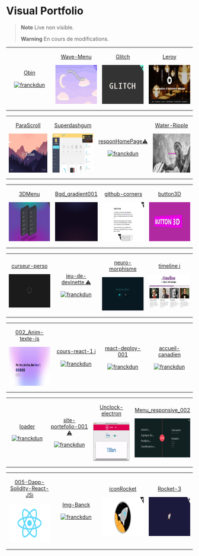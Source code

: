 # Visual Portfolio

> **Note**
> Live non visible.
> 
> **Warning**
> En cours de modifications.

<!-- presentation -->
<div align="center">
  <table>
	<tr>  
	   <td width="25%">
		<p align="center"><a href="https://github.com/franckdun/Obin" target="_blank" rel="noreferrer">Obin</a></p>
        	<p align="center">
        	<a href="https://0bin.net/" target="_blank" rel="noreferrer"> 
       		<img align="center" src="https://github.com/franckdun/Obin/blob/master/img/readme.PNG" width="200px" height="105px" alt="franckdun" /></a> </p>		
	   </td>
	   <td width="25%">
        	<p align="center"><a href="https://github.com/franckdun/Wave-Menu" target="_blank" rel="noreferrer">Wave-Menu</a></p>
        	<p align="center">
        	<a href="https://franckdun.github.io/Wave-Menu/" target="_blank" rel="noreferrer"> 
       		<img align="center" src="https://github.com/franckdun/Wave-Menu/blob/main/img/readme1.PNG" width="200px" height="105px" alt="franckdun" /></a> </p>		   
	   </td>       
	   <td width="25%">
		<p align="center"><a href="https://github.com/franckdun/Glitch" target="_blank" rel="noreferrer">Glitch</a></p>
        	<p align="center">
        	<a href="https://franckdun.github.io/Glitch/" target="_blank" rel="noreferrer"> 
       		<img align="center" src="https://github.com/franckdun/Glitch/blob/main/img/readme1.PNG" width="200px" height="105px" alt="franckdun" /></a> </p>		
	   </td>     
     	   <td width="25%">
		<p align="center"><a href="https://github.com/franckdun/leroy" target="_blank" rel="noreferrer">Leroy</a</p>
        	<p align="center">
        	<a href="https://franckdun.github.io/leroy/" target="_blank" rel="noreferrer"> 
      		<img align="center" src="https://github.com/franckdun/leroy/blob/main/img/readme.PNG" width="200px" height="105px" alt="franckdun" /></a> </p>		   
	   </td>      
	 </tr>
 </table>
</div>
<div align="center">
  <table>
	<tr>  
	   <td width="25%">
		<p align="center"><a href="https://github.com/franckdun/ParaScroll" target="_blank" rel="noreferrer">ParaScroll</a></p>
        	<p align="center">
        	<a href="https://franckdun.github.io/ParaScroll/" target="_blank" rel="noreferrer"> 
       		<img align="center" src="https://github.com/franckdun/ParaScroll/blob/main/img/readme.PNG" width="200px" height="105px" alt="franckdun" /></a> </p>		
	   </td>
	   <td width="25%">
		<p align="center"><a href="https://github.com/franckdun/Super-dashgum" target="_blank" rel="noreferrer">Superdashgum</a></p>
        	<p align="center">
        	<a href="https://franckdun.github.io/Super-dashgum/" target="_blank" rel="noreferrer"> 
       		<img align="center" src="https://github.com/franckdun/Super-dashgum/blob/main/readme.PNG" width="200px" height="105px" alt="franckdun" /></a> </p>		   
	   </td>       
	   <td width="25%">
		<p align="center"><a href="https://github.com/franckdun/responHomePage" target="_blank" rel="noreferrer">responHomePage⚠️</a</p>
        	<p align="center">
        	<a href="https://franckdun.github.io/responHomePage/" target="_blank" rel="noreferrer"> 
       		<img align="center" src="https://github.com/franckdun/responHomePage/blob/main/img/readme.PNG" width="200px" height="105px" alt="franckdun" /></a> </p>		
	   </td>     
     	   <td width="25%">
		<p align="center"><a href="https://github.com/franckdun/Water-Ripple" target="_blank" rel="noreferrer">Water-Ripple</a></p>
        	<p align="center">
        	<a href="https://franckdun.github.io/water-Ripple" target="_blank" rel="noreferrer"> 
      		<img align="center" src="https://github.com/franckdun/water-Ripple/blob/main/img/readme.PNG" width="200px" height="105px" alt="franckdun" /></a> </p>		   
	   </td>      
	 </tr>
 </table>
</div>
<div align="center">
  <table>
	<tr>  
	   <td width="25%">
		<p align="center"><a href="https://github.com/franckdun/3DMenu" target="_blank" rel="noreferrer">3DMenu</a></p>
        	<p align="center">
        	<a href="https://franckdun.github.io/3DMenu/" target="_blank" rel="noreferrer"> 
       		<img align="center" src="https://github.com/franckdun/3DMenu/blob/main/img/readme02.PNG" width="200px" height="105px" alt="franckdun" /></a> </p>		
	   </td>
	   <td width="25%">
		<p align="center"><a href="https://github.com/franckdun/Bgd_gradient001" target="_blank" rel="noreferrer">Bgd_gradient001</a></p>
        	<p align="center">
        	<a href="https://franckdun.github.io/Bgd_gradient001/" target="_blank" rel="noreferrer"> 
       		<img align="center" src="https://github.com/franckdun/Bgd_gradient001/blob/main/img/readme.PNG" width="200px" height="105px" alt="franckdun" /></a> </p>		   
	   </td>       
	   <td width="25%">
	   	<p align="center"><a href="https://github.com/franckdun/github-corners" target="_blank" rel="noreferrer">github-corners</a> </p>
        	<p align="center">
        	<a href="https://franckdun.github.io/github-corners/" target="_blank" rel="noreferrer"> 
       		<img align="center" src="https://github.com/franckdun/github-corners/blob/master/img/readme.PNG" width="200px" height="105px" alt="franckdun"/></a> </p>	   
	   </td>     
     	   <td width="25%">
        	<p align="center"><a href="https://github.com/franckdun/button3D" target="_blank" rel="noreferrer">button3D</a></p>
        	<p align="center">
        	<a href="https://franckdun.github.io/button3DcodePen/" target="_blank" rel="noreferrer"> 
      		<img align="center" src="https://github.com/franckdun/button3DcodePen/blob/main/src/button3d02.PNG" width="200px" height="105px" alt="franckdun"/></a></p>		   
	   </td>      
	 </tr>
 </table>
</div>
<div align="center">
  <table>
	<tr>  
	   <td width="25%">
	   <p align="center"><a href="https://github.com/franckdun/curseur-perso" target="_blank" rel="noreferrer">curseur-perso</a></p>
        	<p align="center">
        	<a href="https://franckdun.github.io/curseur-perso/" target="_blank" rel="noreferrer"> 
       		<img align="center" src="https://github.com/franckdun/curseur-perso/blob/main/src/Curseur-pointeur.PNG" width="180px" height="90px" alt="franckdun" /></a> </p>		
	   </td>
	   <td width="25%">
	   <p align="center"><a href="https://github.com/franckdun/jeu-de-devinette" target="_blank" rel="noreferrer">jeu-de-devinette ⚠️</a></p>
        	<p align="center">
        	<a href="https://franckdun.github.io/jeu-de-devinette/" target="_blank" rel="noreferrer"> 
       		<img align="center" src="https://user-images.githubusercontent.com/40036047/168306592-3b653d14-901c-4d0d-8cb3-957937ae6284.PNG" width="180px" height="90px" alt="franckdun" /></a> </p>		   
	   </td>       
	   <td width="25%">
	   <p align="center"><a href="https://github.com/franckdun/neuro-morphisme" target="_blank" rel="noreferrer">neuro-morphisme</a></p>
        	<p align="center">
        	<a href="https://franckdun.github.io/neuro-morphisme" rel="noreferrer"> 
       		<img align="center" src="https://github.com/franckdun/neuro-morphisme/blob/main/src/css/bouton.PNG" width="180px" height="90px" alt="franckdun" /></a> </p>		
	   </td>     
     	   <td width="25%">
		   <p align="center"><a href="https://github.com/franckdun/timeline" target="_blank" rel="noreferrer">timeline ℹ️</a></p>
        	<p align="center">
        	<a href="https://franckdun.github.io/timeline" target="_blank" rel="noreferrer"> 
      		<img align="center" src="https://github.com/franckdun/timeline/blob/main/img/Classiques.PNG" width="180px" height="90px" alt="franckdun" /></a> </p>	   
	   </td>      
	 </tr>
 </table>
</div>
<div align="center">
  <table>
	<tr>  
	   <td width="25%">
	   <p align="center"><a href="https://github.com/franckdun/002_Anim-texte-js" target="_blank" rel="noreferrer">002_Anim-texte-js</a></p>
        	<p align="center">
        	<a href="https://franckdun.github.io/002_Anim-texte-js/" target="_blank" rel="noreferrer"> 
       		<img align="center" src="https://github.com/franckdun/002_Anim-texte-js/blob/main/img/AnimReact.PNG" width="200px" height="105px" alt="franckdun" /></a> </p>	
	   </td>
	   <td width="25%">
	   <p align="center"><a href="https://github.com/franckdun/cours-react-1" target="_blank" rel="noreferrer">cours-react-1 ℹ️</a></p>
        	<p align="center">
        	<a href="https://github.com/franckdun/cours-react-1" target="_blank" rel="noreferrer"> 
       		<img align="center" src="https://user-images.githubusercontent.com/40036047/169093863-fbe8a43c-ae11-4d0e-8a8a-36a230efc3ec.PNG" width="200px" height="105px" alt="franckdun" /></a> </p>		   
	   </td>       
	   <td width="25%">
	   <p align="center"><a href="https://github.com/franckdun/react-deploy-001" target="_blank" rel="noreferrer">react-deploy-001</a></p>
        	<p align="center">
        	<a href="https://franckdun.github.io/react-deploy-001/" target="_blank" rel="noreferrer"> 
       		<img align="center" src="https://github.com/franckdun/react-deploy-001/blob/main/src/antonio.gif" width="200px" height="105px" alt="franckdun" /></a> </p>		
	   </td>     
     	   <td width="25%">
		   <p align="center"><a href="https://github.com/franckdun/accueil-canadien" target="_blank" rel="noreferrer">accueil-canadien</a></p>
        	<p align="center">
        	<a href="https://franckdun.github.io/accueil-canadien/" target="_blank" rel="noreferrer"> 
      		<img align="center" src="https://user-images.githubusercontent.com/40036047/167667895-54ec707c-0681-4096-83df-7f92346f0b4b.PNG" width="200px" height="105px" alt="franckdun" /></a> </p>		   
	   </td>      
	 </tr>
 </table>
</div>
<div align="center">
  <table>
	<tr>  
	   <td width="25%">
	   <p align="center"><a href="https://github.com/franckdun/loader" target="_blank" rel="noreferrer">loader</a></p>
        	<p align="center">
        	<a href="https://franckdun.github.io/loader_001/ " target="_blank" rel="noreferrer"> 
       		<img align="center" src="https://user-images.githubusercontent.com/40036047/167878838-b5ff0516-fa29-466d-a143-e93d887faa30.PNG" width="200px" height="105px" alt="franckdun" /></a> </p>	
	   </td>
	   <td width="25%">
	   <p align="center"><a href="https://github.com/franckdun/site-portefolio-001" target="_blank" rel="noreferrer">site-portefolio-001 ⚠️</a></p>
        	<p align="center">
        	<a href="https://github.com/franckdun/cours-react-1" target="_blank" rel="noreferrer"> 
       		<img align="center" src="https://user-images.githubusercontent.com/40036047/168304238-b2a6d872-a31e-452d-aeb4-825a26ff0b95.PNG" width="200px" height="105px" alt="franckdun" /></a> </p>		   
	   </td>       
	   <td width="25%">
	   <p align="center"><a href="https://github.com/franckdun/Unclock-electron" target="_blank" rel="noreferrer">Unclock-electron</a></p>
        	<p align="center">
        	<a href="https://franckdun.github.io/Unclock-electron/" target="_blank" rel="noreferrer"> 
       		<img align="center" src="https://github.com/ezralopez/unclock-electron/raw/master/assets/demo.gif "Unclock Demo" width="200px" height="105px" alt="franckdun" /></a> </p>
	   </td>     
     	   <td width="25%">
		   <p align="center"><a href="https://github.com/franckdun/Menu_responsive_002" target="_blank" rel="noreferrer">Menu_responsive_002</a></p>
        	<p align="center">
        	<a href="https://franckdun.github.io/Menu_responsive_002" target="_blank" rel="noreferrer"> 
      		<img align="center" src="https://github.com/franckdun/Menu_responsive_002/blob/main/img/readme.PNG" width="200px" height="105px" alt="franckdun" /></a> </p>		   
	   </td>      
	 </tr>
 </table>
</div>
<div align="center">
  <table>
	<tr>  
	   <td width="25%">
	   <p align="center"><a href="https://github.com/franckdun/005-Dapp-Solidity-React-JS" target="_blank" rel="noreferrer">005-Dapp-Solidity-React-JSℹ️</a></p>
        	<p align="center">
        	<a href="https://github.com/franckdun/005-Dapp-Solidity-React-JS" target="_blank" rel="noreferrer"> 
       		<img align="center" src="https://github.com/franckdun/005-Dapp-Solidity-React-JS/blob/main/react-app/src/logo.svg" width="200px" height="105px" alt="franckdun" /></a> </p>	
	   </td>
	   <td width="25%">
	   <p align="center"><a href="https://github.com/franckdun/Img-Banck" target="_blank" rel="noreferrer">Img-Banck</a></p>
        	<p align="center">
        	<a href="https://github.com/franckdun/Img-Banck" target="_blank" rel="noreferrer"> 
       		<img align="center" src="https://github.com/franckdun/Img-Banck/blob/main/img/gipcat.gif" width="200px" height="105px" alt="franckdun" /></a> </p>		   
	   </td>       
	   <td width="25%">
	   <p align="center"><a href="https://github.com/franckdun/iconRocket" target="_blank" rel="noreferrer">iconRocket</a></p>
        	<p align="center">
        	<a href="https://github.com/franckdun/iconRocket" target="_blank" rel="noreferrer"> 
       		<img align="center" src="https://github.com/franckdun/iconRocket/blob/main/img/readme1.PNG" width="200px" height="105px" alt="franckdun" /></a> </p>
	   </td>     
     	   <td width="25%">
		   <p align="center"><a href="https://github.com/franckdun/" target="_blank" rel="noreferrer">Rocket-3</a></p>
        	<p align="center">
        	<a href="https://github.com/franckdun/Rocket-3" target="_blank" rel="noreferrer"> 
      		<img align="center" src="https://github.com/franckdun/Rocket-3/blob/main/img/readme1.PNG" width="200px" height="105px" alt="franckdun" /></a> </p>		   
	   </td>      
	 </tr>
 </table>
</div>







